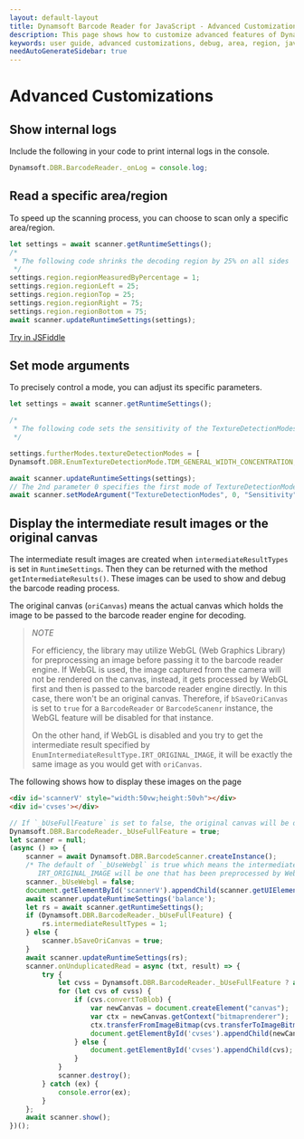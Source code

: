 ```yaml
---
layout: default-layout
title: Dynamsoft Barcode Reader for JavaScript - Advanced Customizations
description: This page shows how to customize advanced features of Dynamsoft Barcode Reader JavaScript SDK.
keywords: user guide, advanced customizations, debug, area, region, javascript, js
needAutoGenerateSidebar: true
---
```


# Advanced Customizations

## Show internal logs

Include the following in your code to print internal logs in the console.

```javascript
Dynamsoft.DBR.BarcodeReader._onLog = console.log;
```

## Read a specific area/region

To speed up the scanning process, you can choose to scan only a specific area/region.

```javascript
let settings = await scanner.getRuntimeSettings();
/*
 * The following code shrinks the decoding region by 25% on all sides
 */
settings.region.regionMeasuredByPercentage = 1;
settings.region.regionLeft = 25;
settings.region.regionTop = 25;
settings.region.regionRight = 75;
settings.region.regionBottom = 75;
await scanner.updateRuntimeSettings(settings);
```
[Try in JSFiddle](https://jsfiddle.net/DynamsoftTeam/taykq592/)

## Set mode arguments

To precisely control a mode, you can adjust its specific parameters.

```javascript
let settings = await scanner.getRuntimeSettings();

/*
 * The following code sets the sensitivity of the TextureDetectionModes to 9
 */

settings.furtherModes.textureDetectionModes = [            
Dynamsoft.DBR.EnumTextureDetectionMode.TDM_GENERAL_WIDTH_CONCENTRATION, 0, 0, 0, 0, 0, 0, 0];

await scanner.updateRuntimeSettings(settings);
// The 2nd parameter 0 specifies the first mode of TextureDetectionModes, which is "Dynamsoft.DBR.EnumTextureDetectionMode.TDM_GENERAL_WIDTH_CONCENTRATION" in this case.
await scanner.setModeArgument("TextureDetectionModes", 0, "Sensitivity", "9" ); 
```

## Display the intermediate result images or the original canvas

The intermediate result images are created when `intermediateResultTypes` is set in `RuntimeSettings`. Then they can be returned with the method `getIntermediateResults()`. These images can be used to show and debug the barcode reading process. 

The original canvas (`oriCanvas`) means the actual canvas which holds the image to be passed to the barcode reader engine for decoding. 

> *NOTE*
> 
> For efficiency, the library may utilize WebGL (Web Graphics Library) for preprocessing an image before passing it to the barcode reader engine. If WebGL is used, the image captured from the camera will not be rendered on the canvas, instead, it gets processed by WebGL first and then is passed to the barcode reader engine directly. In this case, there won't be an original canvas. Therefore, if `bSaveOriCanvas` is set to `true` for a `BarcodeReader` or `BarcodeScanenr` instance, the WebGL feature will be disabled for that instance.
> 
> On the other hand, if WebGL is disabled and you try to get the intermediate result specified by `EnumIntermediateResultType.IRT_ORIGINAL_IMAGE`, it will be exactly the same image as you would get with `oriCanvas`.

The following shows how to display these images on the page

```html
<div id='scannerV' style="width:50vw;height:50vh"></div>
<div id='cvses'></div>
```

```javascript
// If `_bUseFullFeature` is set to false, the original canvas will be displayed, otherwise, the intermediate result image(s) is displayed
Dynamsoft.DBR.BarcodeReader._bUseFullFeature = true;
let scanner = null;
(async () => {
    scanner = await Dynamsoft.DBR.BarcodeScanner.createInstance();
    /* The default of `_bUseWebgl` is true which means the intermediate result for  
       IRT_ORIGINAL_IMAGE will be one that has been preprocessed by WebGL */ 
    scanner._bUseWebgl = false;
    document.getElementById('scannerV').appendChild(scanner.getUIElement());;
    await scanner.updateRuntimeSettings('balance');
    let rs = await scanner.getRuntimeSettings();
    if (Dynamsoft.DBR.BarcodeReader._bUseFullFeature) {
        rs.intermediateResultTypes = 1;
    } else {
        scanner.bSaveOriCanvas = true;
    }
    await scanner.updateRuntimeSettings(rs);
    scanner.onUnduplicatedRead = async (txt, result) => {
        try {
            let cvss = Dynamsoft.DBR.BarcodeReader._bUseFullFeature ? await scanner.getIntermediateCanvas() : [scanner.oriCanvas];
            for (let cvs of cvss) {
                if (cvs.convertToBlob) {
                    var newCanvas = document.createElement("canvas");
                    var ctx = newCanvas.getContext("bitmaprenderer");
                    ctx.transferFromImageBitmap(cvs.transferToImageBitmap());
                    document.getElementById('cvses').appendChild(newCanvas);
                } else {
                    document.getElementById('cvses').appendChild(cvs);
                }
            }
            scanner.destroy();
        } catch (ex) {
            console.error(ex);
        }
    };
    await scanner.show();
})();
```

